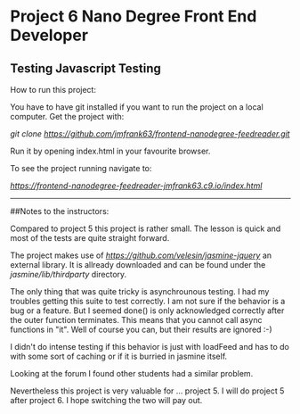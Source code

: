 # Project 6 Nano Degree Front End Developer
## Testing Javascript Testing

How to run this project:

You have to have git installed if you want to run the
project on a local computer. Get the project with:

*git clone https://github.com/jmfrank63/frontend-nanodegree-feedreader.git*

Run it by opening index.html in your favourite browser.

To see the project running navigate to:

*https://frontend-nanodegree-feedreader-jmfrank63.c9.io/index.html*

----------------------------------------------------------------

##Notes to the instructors:

Compared to project 5 this project is rather small. The lesson
is quick and most of the tests are quite straight forward.

The project makes use of *https://github.com/velesin/jasmine-jquery*
an external library. It is allready downloaded and can be found 
under the *jasmine/lib/thirdparty* directory.

The only thing that was quite tricky is asynchrounous testing.
I had my troubles getting this suite to test correctly.
I am not sure if the behavior is a bug or a feature.
But I seemed done() is only acknowledged correctly after the
outer function terminates.
This means that you cannot call async functions in "it".
Well of course you can, but their results are ignored :-)

I didn't do intense testing if this behavior is just
with loadFeed and has to do with some sort of caching
or if it is burried in jasmine itself.

Looking at the forum I found other students had a similar
problem.

Nevertheless this project is very valuable for ... project 5.
I will do project 5 after project 6. I hope switching the two
will pay out.